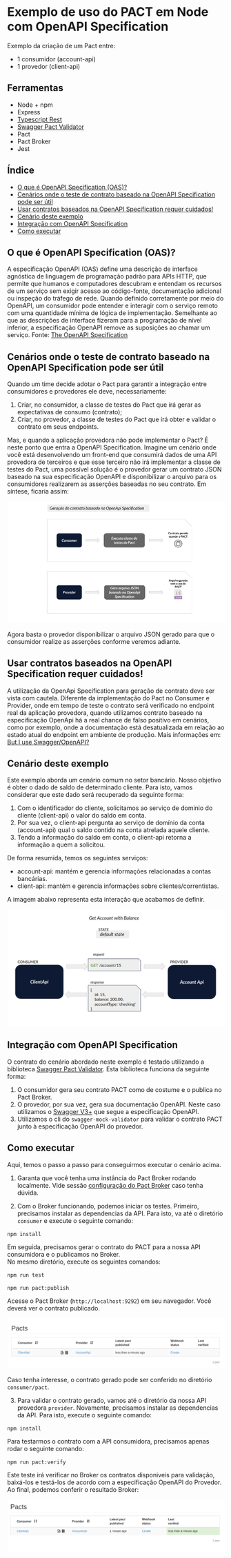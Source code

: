 # Exemplo de uso do PACT em Node com OpenAPI Specification

Exemplo da criação de um Pact entre:

- 1 consumidor (account-api)
- 1 provedor (client-api)

## Ferramentas

- Node + npm
- Express
- [Typescript Rest](https://www.npmjs.com/package/typescript-rest)
- [Swagger Pact Validator](https://bitbucket.org/rcrodrigueszup/swagger-pact-validator)
- Pact
- Pact Broker
- Jest

## Índice

- [O que é OpenAPI Specification (OAS)?](#O-que-é-OpenApi-Specification-(OAS))
- [Cenários onde o teste de contrato baseado na OpenAPI Specification pode ser útil](#Cenários-onde-o-teste-de-contrato-baseado-na-OpenAPI-Specification-pode-ser-útil)
- [Usar contratos baseados na OpenAPI Specification requer cuidados!](#Usar-contratos-baseados-na-OpenAPI-Specification-requer-cuidados)
- [Cenário deste exemplo](#Cenário-deste-exemplo)
- [Integração com OpenAPI Specification](#Integração-com-OpenAPI-Specification)
- [Como executar](#Como-executar)

## O que é OpenAPI Specification (OAS)?

A especificação OpenAPI (OAS) define uma descrição de interface agnóstica de linguagem de programação padrão para APIs HTTP, que permite que humanos e computadores descubram e entendam os recursos de um serviço sem exigir acesso ao código-fonte, documentação adicional ou inspeção do tráfego de rede. Quando definido corretamente por meio do OpenAPI, um consumidor pode entender e interagir com o serviço remoto com uma quantidade mínima de lógica de implementação. Semelhante ao que as descrições de interface fizeram para a programação de nível inferior, a especificação OpenAPI remove as suposições ao chamar um serviço. 
Fonte: [The OpenAPI Specification](https://github.com/OAI/OpenAPI-Specification)

## Cenários onde o teste de contrato baseado na OpenAPI Specification pode ser útil

Quando um time decide adotar o Pact para garantir a integração entre consumidores e provedores ele deve, necessariamente:
1. Criar, no consumidor, a classe de testes do Pact que irá gerar as expectativas de consumo (contrato);
2. Criar, no provedor, a classe de testes do Pact que irá obter e validar o contrato em seus endpoints.

Mas, e quando a aplicação provedora não pode implementar o Pact? É neste ponto que entra a OpenAPI Specification. Imagine um cenário onde você está desenvolvendo um front-end que consumirá dados de uma API provedora de terceiros e que esse terceiro não irá implementar a classe de testes do Pact, uma possível solução é o provedor gerar um contrato JSON baseado na sua especificação OpenAPI e disponibilizar o arquivo para os consumidores realizarem as asserções baseadas no seu contrato. Em síntese, ficaria assim:

<img src="../../../imgs/pact-oas-schema-consumer-provider.png" alt="Geração de contrato baseado na OpenApi Specification"/>

Agora basta o provedor disponibilizar o arquivo JSON gerado para que o consumidor realize as asserções conforme veremos adiante.

## Usar contratos baseados na OpenAPI Specification requer cuidados!

A utilização da OpenApi Specification para geração de contrato deve ser vista com cautela. Diferente da implementação do Pact no Consumer e Provider, onde em tempo de teste o contrato será verificado no endpoint real da aplicação provedora, quando utilizamos contrato baseado na especificação OpenApi há a real chance de falso positivo em cenários, como por exemplo, onde a documentação está desatualizada em relação ao estado atual do endpoint em ambiente de produção.
Mais informações em: [But I use Swagger/OpenAPI?](https://docs.pact.io/faq/convinceme/#but-i-use-swaggeropenapi)


## Cenário deste exemplo

Este exemplo aborda um cenário comum no setor bancário.
Nosso objetivo é obter o dado de saldo de determinado cliente. 
Para isto, vamos considerar que este dado será recuperado da seguinte forma:

1. Com o identificador do cliente, solicitamos ao serviço de dominio do cliente (client-api) o valor do saldo em conta.
2. Por sua vez, o client-api pergunta ao serviço de domínio da conta (account-api) qual o saldo contido na conta atrelada aquele cliente.
3. Tendo a informação do saldo em conta, o client-api retorna a informação a quem a solicitou.

De forma resumida, temos os seguintes serviços:

* account-api: mantém e gerencia informações relacionadas a contas bancárias.
* client-api: mantém e gerencia informações sobre clientes/correntistas.

A imagem abaixo representa esta interação que acabamos de definir.

<img src="../../../imgs/swagger-mock-validation-scenario.png" alt="gRPC pact scenario"/>


## Integração com OpenAPI Specification

O contrato do cenário abordado neste exemplo é testado utilizando a biblioteca [Swagger Pact Validator](https://bitbucket.org/rcrodrigueszup/swagger-pact-validator). Esta biblioteca funciona da seguinte forma:

1. O consumidor gera seu contrato PACT como de costume e o publica no Pact Broker.
2. O provedor, por sua vez, gera sua documentação OpenAPI. Neste caso utilizamos o [Swagger V3+](https://swagger.io/specification/) que segue a especificação OpenAPI.
3. Utilizamos o cli do ```swagger-mock-validator``` para validar o contrato PACT junto à especificação OpenAPI do provedor. 

## Como executar

Aqui, temos o passo a passo para conseguirmos executar o cenário acima.

1. Garanta que você tenha uma instância do Pact Broker rodando localmente.
   Vide sessão [configuração do Pact Broker](../../../README.md#config-broker) caso tenha dúvida.

2. Com o Broker funcionando, podemos iniciar os testes.
   Primeiro, precisamos instalar as dependencias da API. Para isto, va até o diretório `consumer` e execute o seguinte comando:

```shell
npm install
```

Em seguida, precisamos gerar o contrato do PACT para a nossa API consumidora e o publicamos no Broker. <br>
No mesmo diretório, execute os seguintes comandos:

```shell
npm run test
```

```shell
npm run pact:publish
```

Acesse o Pact Broker (`http://localhost:9292`) em seu navegador. Você deverá ver o contrato publicado.

<img src="../../../imgs/new-pact-contract.png" alt="new pact contract"/>

Caso tenha interesse, o contrato gerado pode ser conferido no diretório `consumer/pact`.

3. Para validar o contrato gerado, vamos até o diretório da nossa API provedora `provider`.
   Novamente, precisamos instalar as dependencias da API. Para isto, execute o seguinte comando:

```shell
npm install
```

Para testarmos o contrato com a API consumidora, precisamos apenas rodar o seguinte comando:

```shell
npm run pact:verify
```

Este teste irá verificar no Broker os contratos disponiveis para validação, baixá-los e testá-los de acordo com a especificação OpenAPI do Provedor.
Ao final, podemos conferir o resultado Broker:

<img src="../../../imgs/validated-pact-contract.png" alt="pact verified"/>